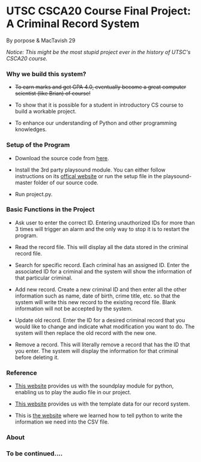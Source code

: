 # UTSC CSCA20 Course Final Project: A Criminal Record System

By porpose & MacTavish 29

*Notice: This might be the most stupid project ever in the history of UTSC's CSCA20 course.*
 
### Why we build this system?
- ~~To earn marks and get GPA 4.0, eventually become a great computer scientist (like Brian) of course!~~

- To show that it is possible for a student in introductory CS course to build a workable project.

- To enhance our understanding of Python and other programming knowledges.

### Setup of the Program
- Download the source code from [here](https://github.com/porpose/CSCA20_Project/archive/master.zip).

- Install the 3rd party playsound module. You can either follow instructions on its [offical website](https://pypi.org/project/playsound/) or run the setup file in the playsound-master folder of our source code.

- Run project.py.

### Basic Functions in the Project
- Ask user to enter the correct ID. Entering unauthorized IDs for more than 3 times will trigger an alarm and the only way to stop it is to restart the program.

- Read the record file. This will display all the data stored in the criminal record file.

- Search for specific record. Each criminal has an assigned ID. Enter the associated ID for a criminal and the system will show the information of that particular criminal.

- Add new record. Create a new criminal ID and then enter all the other information such as name, date of birth, crime title, etc. so that the system will write this new record to the existing record file. Blank information will not be accepted by the system.

- Update old record. Enter the ID for a desired criminal record that you would like to change and indicate what modification you want to do. The system will then replace the old record with the new one.

- Remove a record. This will literally remove a record that has the ID that you enter. The system will display the information for that criminal before deleting it.

### Reference
- [This website](https://pypi.org/project/playsound/) provides us with the soundplay module for python, enabling us to play the audio file in our project.

- [This website](https://www.fbi.gov/wanted) provides us with the template data for our record system.

-  This is [the website](https://stackoverflow.com/questions/28277150/write-a-list-in-a-python-csv-file-one-new-row-per-list) where we learned how to tell python to write the information we need into the CSV file.    

### About

### To be continued....
